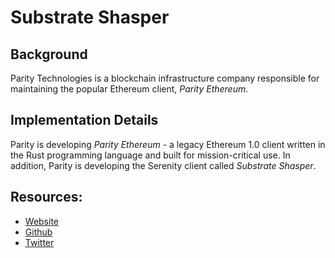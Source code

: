# Substrate Shasper

## Background

Parity Technologies is a blockchain infrastructure company responsible for maintaining the popular Ethereum client, _Parity Ethereum_.

## Implementation Details

Parity is developing _Parity Ethereum_ - a legacy Ethereum 1.0 client written in the Rust programming language and built for mission-critical use. In addition, Parity is developing the Serenity client called _Substrate Shasper_.

## Resources:

* [Website](https://www.parity.io/)
* [Github](https://github.com/paritytech/shasper)
* [Twitter](https://twitter.com/ParityTech)

